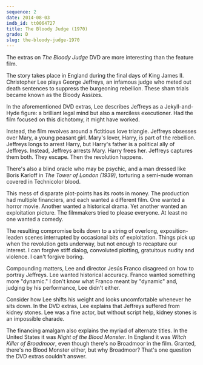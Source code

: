 ```yaml
---
sequence: 2
date: 2014-08-03
imdb_id: tt0064727
title: The Bloody Judge (1970)
grade: D
slug: the-bloody-judge-1970
---
```


The extras on _The Bloody Judge_ DVD are more interesting than the feature film.

The story takes place in England during the final days of King James II. Christopher Lee plays George Jeffreys, an infamous judge who meted out death sentences to suppress the burgeoning rebellion. These sham trials became known as the Bloody Assizes.

In the aforementioned DVD extras, Lee describes Jeffreys as a Jekyll-and-Hyde figure: a brilliant legal mind but also a merciless executioner. Had the film focused on this dichotomy, it might have worked.

Instead, the film revolves around a fictitious love triangle. Jeffreys obsesses over Mary, a young peasant girl. Mary's lover, Harry, is part of the rebellion. Jeffreys longs to arrest Harry, but Harry's father is a political ally of Jeffreys. Instead, Jeffreys arrests Mary. Harry frees her. Jeffreys captures them both. They escape. Then the revolution happens.

There's also a blind oracle who may be psychic, and a man dressed like Boris Karloff in _The Tower of London (1939)_, torturing a semi-nude woman covered in Technicolor blood.

This mess of disparate plot-points has its roots in money. The production had multiple financiers, and each wanted a different film. One wanted a horror movie. Another wanted a historical drama. Yet another wanted an exploitation picture. The filmmakers tried to please everyone. At least no one wanted a comedy.

The resulting compromise boils down to a string of overlong, exposition-leaden scenes interrupted by occasional bits of exploitation. Things pick up when the revolution gets underway, but not enough to recapture our interest. I can forgive stiff dialog, convoluted plotting, gratuitous nudity and violence. I can't forgive boring.

Compounding matters, Lee and director Jesús Franco disagreed on how to portray Jeffreys. Lee wanted historical accuracy. Franco wanted something more "dynamic." I don't know what Franco meant by "dynamic" and, judging by his performance, Lee didn't either.

Consider how Lee shifts his weight and looks uncomfortable whenever he sits down. In the DVD extras, Lee explains that Jeffreys suffered from kidney stones. Lee was a fine actor, but without script help, kidney stones is an impossible charade.

The financing amalgam also explains the myriad of alternate titles. In the United States it was _Night of the Blood Monster_. In England it was _Witch Killer of Broadmoor_, even though there's no Broadmoor in the film. Granted, there's no Blood Monster either, but why Broadmoor? That's one question the DVD extras couldn't answer.